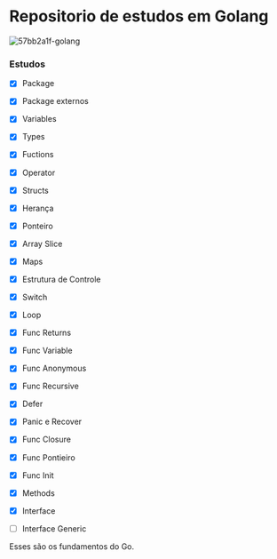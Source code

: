 # Repositorio de estudos em Golang
![57bb2a1f-golang](https://user-images.githubusercontent.com/65046505/214604967-7bc90109-6821-4da6-a1bc-e6addb37fa13.png)

### Estudos
- [x] Package
- [x] Package externos
- [x] Variables
- [x] Types
- [x] Fuctions
- [x] Operator
- [x] Structs
- [x] Herança
- [x] Ponteiro
- [x] Array Slice
- [x] Maps
- [x] Estrutura de Controle
- [x] Switch
- [x] Loop
- [x] Func Returns
- [x] Func Variable
- [x] Func Anonymous
- [x] Func Recursive
- [x] Defer
- [x] Panic e Recover
- [x] Func Closure
- [x] Func Pontieiro
- [x] Func Init
- [x] Methods
- [x] Interface
- [ ] Interface Generic


Esses são os fundamentos do Go.
